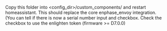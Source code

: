Copy this folder into <config_dir>/custom_components/ and restart homeassistant. This should replace the core enphase_envoy integration. (You can tell if there is now a serial number input and checkbox. Check the checkbox to use the enlighten token (firmware >=  D7.0.0)
